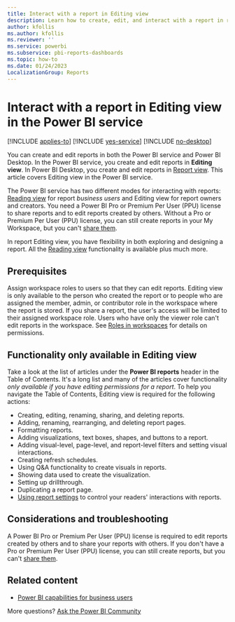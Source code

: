 ```yaml
---
title: Interact with a report in Editing view
description: Learn how to create, edit, and interact with a report in report Editing view in the Power BI service.
author: kfollis
ms.author: kfollis
ms.reviewer: ''
ms.service: powerbi
ms.subservice: pbi-reports-dashboards
ms.topic: how-to
ms.date: 01/24/2023
LocalizationGroup: Reports
---
```

# Interact with a report in Editing view in the Power BI service

[!INCLUDE [applies-to](../includes/applies-to.md)] [!INCLUDE [yes-service](../includes/yes-service.md)] [!INCLUDE [no-desktop](../includes/no-desktop.md)]

You can create and edit reports in both the Power BI service and Power BI Desktop. In the Power BI service, you create and edit reports in **Editing view**. In Power BI Desktop, you create and edit reports in [Report view](desktop-report-view.md). This article covers Editing view in the Power BI service.

The Power BI service has two different modes for interacting with reports: [Reading view](../consumer/end-user-reading-view.md) for report *business users* and Editing view for report owners and creators. You need a Power BI Pro or Premium Per User (PPU) license to share reports and to edit reports created by others. Without a Pro or Premium Per User (PPU) license, you can still create reports in your My Workspace, but you can't [share them](../collaborate-share/service-share-reports.md).

In report Editing view, you have flexibility in both exploring and designing a report. All the [Reading view](../consumer/end-user-reading-view.md) functionality is available plus much more.

## Prerequisites

Assign workspace roles to users so that they can edit reports. Editing view is only available to the person who created the report or to people who are assigned the member, admin, or contributor role in the workspace where the report is stored. If you share a report, the user's access will be limited to their assigned workspace role. Users who have only the viewer role can't edit reports in the workspace. See [Roles in workspaces](../collaborate-share/service-roles-new-workspaces.md) for details on permissions.

## Functionality only available in Editing view

Take a look at the list of articles under the **Power BI reports** header in the Table of Contents. It's a long list and many of the articles cover functionality *only available if you have editing permissions for a report*. To help you navigate the Table of Contents, Editing view is required for the following actions:

* Creating, editing, renaming, sharing, and deleting reports.
* Adding, renaming, rearranging, and deleting report pages.
* Formatting reports.
* Adding visualizations, text boxes, shapes, and buttons to a report.
* Adding visual-level, page-level, and report-level filters and setting visual interactions.
* Creating refresh schedules.
* Using Q&A functionality to create visuals in reports.
* Showing data used to create the visualization.
* Setting up drillthrough.
* Duplicating a report page.
* [Using report settings](power-bi-report-settings.md) to control your readers' interactions with reports.

## Considerations and troubleshooting

A Power BI Pro or Premium Per User (PPU) license is required to edit reports created by others and to share your reports with others. If you don't have a Pro or Premium Per User (PPU) license, you can still create reports, but you can't [share them](../collaborate-share/service-share-reports.md).

## Related content

* [Power BI capabilities for business users](../consumer/end-user-reading-view.md)

More questions? [Ask the Power BI Community](https://community.powerbi.com/)
